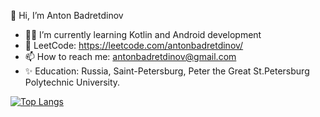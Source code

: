 👋 Hi, I’m Anton Badretdinov
- :technologist: I’m currently learning Kotlin and Android development
- :eyes: LeetCode: https://leetcode.com/antonbadretdinov/
- 📫 How to reach me: antonbadretdinov@gmail.com
- ✨ Education: Russia, Saint-Petersburg, Peter the Great St.Petersburg Polytechnic University.

 [![Top Langs](https://github-readme-stats.vercel.app/api/top-langs/?username=antonbadretdinov)](https://github.com/anuraghazra/github-readme-stats)
<!---
antonbadretdinov/antonbadretdinov is a ✨ special ✨ repository because its `README.md` (this file) appears on your GitHub profile.
You can click the Preview link to take a look at your changes.
--->
